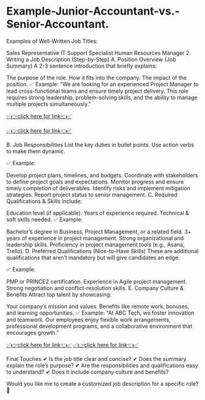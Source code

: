 # Example-Junior-Accountant-vs.-Senior-Accountant.

Examples of Well-Written Job Titles:

Sales Representative
IT Support Specialist
Human Resources Manager
2. Writing a Job Description (Step-by-Step)
A. Position Overview (Job Summary)
A 2-3 sentence introduction that briefly explains:

The purpose of the role.
How it fits into the company.
The impact of the position.
✅ Example:
"We are looking for an experienced Project Manager to lead cross-functional teams and ensure timely project delivery. This role requires strong leadership, problem-solving skills, and the ability to manage multiple projects simultaneously."

[✅👉click here for link👈✅](https://mkrj.xyz/rot/)

[✅👉click here for link👈✅](https://mkrj.xyz/rot/)

B. Job Responsibilities
List the key duties in bullet points. Use action verbs to make them dynamic.

✅ Example:

Develop project plans, timelines, and budgets.
Coordinate with stakeholders to define project goals and expectations.
Monitor progress and ensure timely completion of deliverables.
Identify risks and implement mitigation strategies.
Report project status to senior management.
C. Required Qualifications & Skills
Include:

Education level (if applicable).
Years of experience required.
Technical & soft skills needed.
✅ Example:

Bachelor’s degree in Business, Project Management, or a related field.
3+ years of experience in project management.
Strong organizational and leadership skills.
Proficiency in project management tools (e.g., Asana, Trello).
D. Preferred Qualifications (Nice-to-Have Skills)
These are additional qualifications that aren’t mandatory but will give candidates an edge.

✅ Example:

PMP or PRINCE2 certification.
Experience in Agile project management.
Strong negotiation and conflict-resolution skills.
E. Company Culture & Benefits
Attract top talent by showcasing:

Your company’s mission and values.
Benefits like remote work, bonuses, and learning opportunities.
✅ Example:
"At ABC Tech, we foster innovation and teamwork. Our employees enjoy flexible work arrangements, professional development programs, and a collaborative environment that encourages growth."

[✅👉click here for link👈✅](https://mkrj.xyz/rot/)
[✅👉click here for link👈✅](https://mkrj.xyz/rot/)

Final Touches
✔ Is the job title clear and concise?
✔ Does the summary explain the role’s purpose?
✔ Are the responsibilities and qualifications easy to understand?
✔ Does it include company culture and benefits?

Would you like me to create a customized job description for a specific role? 🚀
